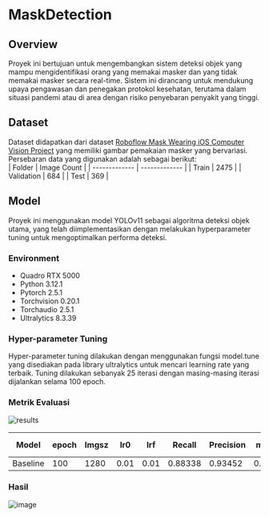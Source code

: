 # MaskDetection
## Overview
Proyek ini bertujuan untuk mengembangkan sistem deteksi objek yang mampu mengidentifikasi orang yang memakai masker dan yang tidak memakai masker secara real-time. Sistem ini dirancang untuk mendukung upaya pengawasan dan penegakan protokol kesehatan, terutama dalam situasi pandemi atau di area dengan risiko penyebaran penyakit yang tinggi. 

## Dataset
Dataset didapatkan dari dataset [Roboflow Mask Wearing iOS Computer Vision Project](https://universe.roboflow.com/mohamed-traore-2ekkp/roboflow-mask-wearing-ios/dataset/16) yang memiliki gambar pemakaian masker yang bervariasi. Persebaran data yang digunakan adalah sebagai berikut:  
| Folder  | Image Count | 
| ------------- | ------------- |
| Train  | 2475 | 
| Validation | 684 | 
| Test | 369 |

## Model 
Proyek ini menggunakan model YOLOv11 sebagai algoritma deteksi objek utama, yang telah diimplementasikan dengan melakukan hyperparameter tuning untuk mengoptimalkan performa deteksi.

### Environment
- Quadro RTX 5000
- Python 3.12.1
- Pytorch 2.5.1
- Torchvision 0.20.1
- Torchaudio 2.5.1
- Ultralytics 8.3.39

### Hyper-parameter Tuning
Hyper-parameter tuning dilakukan dengan menggunakan fungsi model.tune yang disediakan pada library ultralytics untuk mencari learning rate yang terbaik. Tuning dilakukan sebanyak 25 iterasi dengan masing-masing iterasi dijalankan selama 100 epoch.

### Metrik Evaluasi
![results](https://github.com/user-attachments/assets/327d332a-e1cd-4dbd-89cb-78fa7e6cf0da)

| Model | epoch  | Imgsz | lr0  | lrf | Recall  | Precision | mAP50  | mAP50-95 |
| ------------- | ------------- | ------------- | ------------- | ------------- | ------------- | ------------- | ------------- | ------------- |
| Baseline | 100  | 1280  | 0.01  | 0.01 | 0.88338 | 0.93452  | 0.93328 | 0.6848  |

### Hasil
![image](https://github.com/user-attachments/assets/9fed85e6-26fb-470d-82b9-38b8d6720da0)







